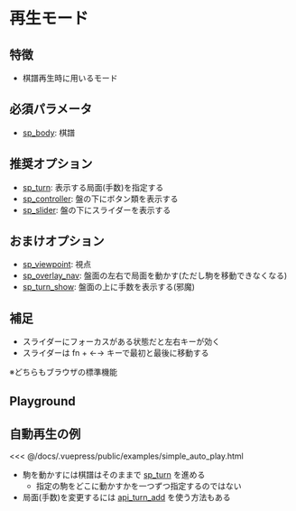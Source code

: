 # 再生モード

## 特徴

  * 棋譜再生時に用いるモード

## 必須パラメータ

* [sp_body](/reference/props/#sp-body): 棋譜

## 推奨オプション

* [sp_turn](/reference/props/#sp-turn): 表示する局面(手数)を指定する
* [sp_controller](/reference/props/#sp-controller): 盤の下にボタン類を表示する
* [sp_slider](/reference/props/#sp-slider): 盤の下にスライダーを表示する

## おまけオプション

* [sp_viewpoint](/reference/props/#sp-viewpoint): 視点
* [sp_overlay_nav](/reference/props/#sp-overlay-nav): 盤面の左右で局面を動かす(ただし駒を移動できなくなる)
* [sp_turn_show](/reference/props/#sp-turn-show): 盤面の上に手数を表示する(邪魔)

## 補足

* スライダーにフォーカスがある状態だと左右キーが効く
* スライダーは fn + ←→ キーで最初と最後に移動する

※どちらもブラウザの標準機能

## Playground

<ShogiPlayerWcWrapper sp_mode="view" sp_controller sp_slider sp_turn_show sp_body="position sfen lnsgkgsnl/1r7/ppppppppp/9/9/9/PPPPPPPPP/1B5R1/LNSGKGSNL w - 1 moves 7a6b 7g7f 5c5d 2g2f 5a4b 2f2e 4b3b 2e2d 2c2d 2h2d 6b5c 2d2f P*2c 3i4h 8c8d 7i7h 8d8e 8h7g 4a4b 5g5f 6a5b 6g6f 7c7d 7g6h 5c6d 7h6g 5b5c 6i7h 9c9d 9g9f 5c4d 6f6e 6d7c 4h5g 8b6b 8i7g 6b8b 5g6f 1c1d 1g1f 9d9e 9f9e 8e8f 8g8f 9a9e P*9g 9e9g 9i9g P*9f 7g8e 9f9g+ 8e7c+ 8a7c P*9d 8b9b S*8c 9b9a 2f2h P*8g 6h4f 5d5e 6f5e 4d4e 4f5g 7c6e 5g8d N*3e L*2g 3e2g+ 2h2g 8g8h+ 7h6h 9g8g 5e6f 8h7h 6g7h 8g7h 6h7h L*6d P*6g 4e5f P*5h P*5g 2g2f L*5c 6f6e 6d6e 5i6h 5g5h+ 4i5h P*5g 5h4h S*8i N*7i P*8g 7h8g S*7h N*6f 9a8a 9d9c+ 7h8g+ 7i8g 8a8c 9c8c G*7h 6h5i S*5h" />

## 自動再生の例

<<< @/docs/.vuepress/public/examples/simple_auto_play.html
<CustomizeExample name="simple_auto_play" :width="250" :height="320" />

* 駒を動かすには棋譜はそのままで [sp_turn](/reference/props/#sp-turn) を進める
  * 指定の駒をどこに動かすかを一つずつ指定するのではない
* 局面(手数)を変更するには [api_turn_add](/reference/api/#api-turn-add) を使う方法もある

